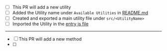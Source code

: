 - [ ] This PR will add a new utility
- [ ] Added the Utility name under `Available Utilities` in [README.md](../README.md)
- [ ] Created and exported a main utility file under `src/<UtilityName>`
- [ ] Imported the Utility in the [entry js file](../src/index.js)

----

- [ ] This PR will add a new method
- [ ]
